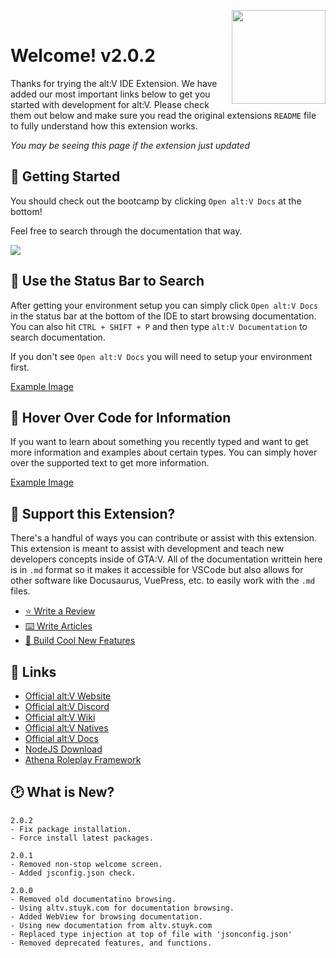 
<img src="https://i.imgur.com/0aXCU9X.gif" height="150" align="right">&nbsp;&nbsp;<h1>Welcome! v2.0.2</h1>

Thanks for trying the alt:V IDE Extension. We have added our most important links below to get you started with development for alt:V. Please check them out below and make sure you read the original extensions `README` file to fully understand how this extension works.

_You may be seeing this page if the extension just updated_

## 📝 Getting Started

You should check out the bootcamp by clicking `Open alt:V Docs` at the bottom!

Feel free to search through the documentation that way.

![](https://i.imgur.com/b6QvgIR.png)

## 💭 Use the Status Bar to Search

After getting your environment setup you can simply click `Open alt:V Docs` in the status bar at the bottom of the IDE to start browsing documentation. You can also hit `CTRL + SHIFT + P` and then type `alt:V Documentation` to search documentation.

If you don't see `Open alt:V Docs` you will need to setup your environment first.

[Example Image](https://i.imgur.com/ZLn03Og.png)

## 💭 Hover Over Code for Information

If you want to learn about something you recently typed and want to get more information and examples about certain types. You can simply hover over the supported text to get more information.

[Example Image](https://i.imgur.com/lFBbIjD.png)

## 💭 Support this Extension?

There's a handful of ways you can contribute or assist with this extension. This extension is meant to assist with development and teach new developers concepts inside of GTA:V. All of the documentation writtein here is in `.md` format so it makes it accessible for VSCode but also allows for other software like Docusaurus, VuePress, etc. to easily work with the `.md` files.

-   [⭐ Write a Review](https://marketplace.visualstudio.com/items?itemName=stuyk.altv-vscode-docs&ssr=false#review-details)
-   [⌨️ Write Articles](https://github.com/Stuyk/altv-vscode-docs/tree/master/docs)
-   [💭 Build Cool New Features](https://github.com/microsoft/vscode-extension-samples)

## 🔗 Links

-   [Official alt:V Website](https://altv.mp/#/)
-   [Official alt:V Discord](https://discord.altv.mp/)
-   [Official alt:V Wiki](https://wiki.altv.mp/wiki/Main_Page)
-   [Official alt:V Natives](https://natives.altv.mp/)
-   [Official alt:V Docs](https://docs.altv.mp/)
-   [NodeJS Download](https://nodejs.org/en/download/)
-   [Athena Roleplay Framework](https://athenaframework.com/)

## 🕑 What is New?

```
2.0.2
- Fix package installation.
- Force install latest packages.

2.0.1
- Removed non-stop welcome screen.
- Added jsconfig.json check.

2.0.0
- Removed old documentatino browsing.
- Using altv.stuyk.com for documentation browsing.
- Added WebView for browsing documentation.
- Using new documentation from altv.stuyk.com
- Replaced type injection at top of file with 'jsonconfig.json'
- Removed deprecated features, and functions.
```

